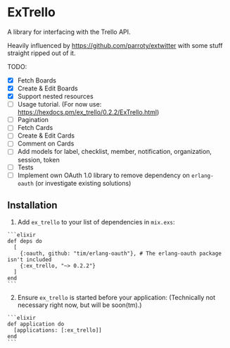 # ExTrello

A library for interfacing with the Trello API.

Heavily influenced by https://github.com/parroty/extwitter with some stuff straight ripped out of it.

TODO:
- [x] Fetch Boards
- [x] Create & Edit Boards
- [x] Support nested resources
- [ ] Usage tutorial. (For now use: https://hexdocs.pm/ex_trello/0.2.2/ExTrello.html)
- [ ] Pagination
- [ ] Fetch Cards
- [ ] Create & Edit Cards
- [ ] Comment on Cards
- [ ] Add models for label, checklist, member, notification, organization, session, token
- [ ] Tests
- [ ] Implement own OAuth 1.0 library to remove dependency on `erlang-oauth` (or investigate existing solutions)

## Installation


  1. Add `ex_trello` to your list of dependencies in `mix.exs`:

    ```elixir
    def deps do
      [
        {:oauth, github: "tim/erlang-oauth"}, # The erlang-oauth package isn't included
        {:ex_trello, "~> 0.2.2"}
      ]
    end
    ```

  2. Ensure `ex_trello` is started before your application: (Technically not necessary right now, but will be soon(tm).)

    ```elixir
    def application do
      [applications: [:ex_trello]]
    end
    ```
